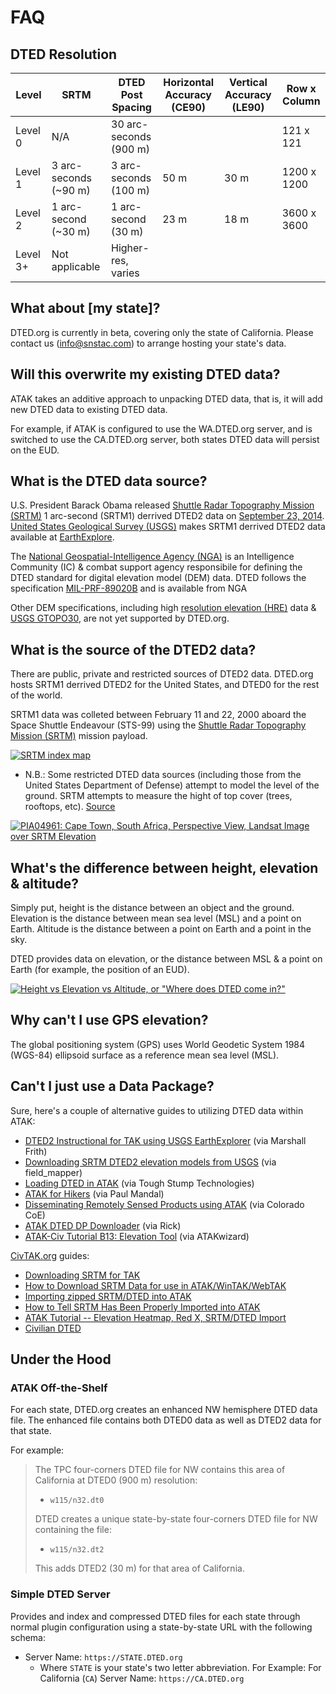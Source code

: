
# FAQ

## DTED Resolution

| Level | SRTM | DTED Post Spacing|Horizontal Accuracy (CE90)|Vertical Accuracy (LE90)|Row x Column|
|---|---|---|---|---|---|
| Level 0  | N/A                  | 30 arc-seconds (900 m) |||121 x 121|
| Level 1  | 3 arc-seconds (~90 m)| 3 arc-seconds (100 m) |50 m|30 m|1200 x 1200|
| Level 2  | 1 arc-second (~30 m) | 1 arc-second (30 m)|23 m|18 m|3600 x 3600|
| Level 3+ | Not applicable       | Higher-res, varies |||||

## What about [my state]?

DTED.org is currently in beta, covering only the state of California. Please contact us (info@snstac.com) to arrange hosting your state's data.

## Will this overwrite my existing DTED data?

ATAK takes an additive approach to unpacking DTED data, that is, it will add new DTED data to existing DTED data. 

For example, if ATAK is configured to use the WA.DTED.org server, and is switched to use the CA.DTED.org server, both states DTED data will persist on the EUD.

## What is the DTED data source?

U.S. President Barack Obama released [Shuttle Radar Topography Mission (SRTM)](https://www.usgs.gov/centers/eros/science/usgs-eros-archive-digital-elevation-shuttle-radar-topography-mission-srtm-1) 1 arc-second (SRTM1) derrived DTED2 data on [September 23, 2014](https://www.jpl.nasa.gov/news/us-releases-enhanced-shuttle-land-elevation-data/). [United States Geological Survey (USGS)](https://www.usgs.gov) makes SRTM1 derrived DTED2 data available at [EarthExplore](https://earthexplorer.usgs.gov/).

The [National Geospatial-Intelligence Agency (NGA)](https://www.nga.gov) is an Intelligence Community (IC) & combat support agency responsibile for defining the DTED standard for digital elevation model (DEM) data. DTED follows the specification [MIL-PRF-89020B](http://www.pancroma.com/downloads/MIL-PDF-89020B.pdf) and is available from NGA 

Other DEM specifications, including high [resolution elevation (HRE)](https://www.asprs.org/a/publications/proceedings/sanantonio09/Heady.pdf) data & [USGS GTOPO30](https://www.usgs.gov/centers/eros/science/usgs-eros-archive-digital-elevation-global-30-arc-second-elevation-gtopo30), are not yet supported by DTED.org.


## What is the source of the DTED2 data?

There are public, private and restricted sources of DTED2 data. DTED.org hosts SRTM1 derrived DTED2 for the United States, and DTED0 for the rest of the world.

SRTM1 data was colleted between February 11 and 22, 2000 aboard the Space Shuttle Endeavour (STS-99) using the [Shuttle Radar Topography Mission (SRTM)](https://agupubs.onlinelibrary.wiley.com/doi/full/10.1029/2005rg000183) mission payload. 

[![SRTM index map](https://dted.readthedocs.io/en/latest/media/SRTM_2-24-2016-10pct.gif)](https://dted.readthedocs.io/en/latest/media/SRTM_2-24-2016.gif)

* N.B.: Some restricted DTED data sources (including those from the United States Department of Defense) attempt to model the level of the ground. SRTM attempts to measure the hight of top cover (trees, rooftops, etc). [Source](https://www.civtak.org/elevation-data/)

[![PIA04961: Cape Town, South Africa, Perspective View, Landsat Image over SRTM Elevation](https://dted.readthedocs.io/en/latest/media/PIA04961_modest-50pct.jpg)](https://dted.readthedocs.io/en/latest/media/PIA04961_modest.jpg)

## What's the difference between height, elevation & altitude?

Simply put, height is the distance between an object and the ground. Elevation is the distance between mean sea level (MSL) and a point on Earth. Altitude is the distance between a point on Earth and a point in the sky.

DTED provides data on elevation, or the distance between MSL & a point on Earth (for example, the position of an EUD).

[![Height vs Elevation vs Altitude, or "Where does DTED come in?"](https://dted.readthedocs.io/en/latest/media/elevation-50pct.png)](https://dted.readthedocs.io/en/latest/media/elevation.png)

## Why can't I use GPS elevation?

The global positioning system (GPS) uses World Geodetic System 1984 (WGS-84) ellipsoid surface as a reference mean sea level (MSL).


## Can't I just use a Data Package?

Sure, here's a couple of alternative guides to utilizing DTED data within ATAK:

* [DTED2 Instructional for TAK using USGS EarthExplorer](https://www.youtube.com/watch?v=Z0DCMBjYwi4) (via Marshall Frith)
* [Downloading SRTM DTED2 elevation models from USGS](https://www.reddit.com/r/ATAK/comments/hjtlki/downloading_srtm_dted2_elevation_models_from_usgs/) (via field_mapper)
* [Loading DTED in ATAK](https://www.youtube.com/watch?v=1pgaGbGBZb8) (via Tough Stump Technologies)
* [ATAK for Hikers](https://paul-mandal.medium.com/atak-for-hikers-d96d5246193e) (via Paul Mandal)
* [Disseminating Remotely Sensed Products using ATAK](https://fsapps.nwcg.gov/nirops/docs/upload/11b_Redacted_ATAK_TFRSAC_Presentation.pdf) (via Colorado CoE)
* [ATAK DTED DP Downloader](https://github.com/rick51231/atak-dted-dp-downloader/) (via Rick)
* [ATAK-Civ Tutorial B13: Elevation Tool](https://www.youtube.com/watch?v=g1wwj2q7Sgo) (via ATAKwizard)

[CivTAK.org](https://www.civtak.org/) guides:

* [Downloading SRTM for TAK](https://www.civtak.org/2020/04/19/downoading-srtm-for-tak/)
* [How to Download SRTM Data for use in ATAK/WinTAK/WebTAK](https://www.youtube.com/watch?v=Hm8yk4rN86k)
* [Importing zipped SRTM/DTED into ATAK](https://www.youtube.com/watch?v=UvDtNTvqK2E)
* [How to Tell SRTM Has Been Properly Imported into ATAK](https://www.youtube.com/watch?v=H2fYRnqu-T0)
* [ATAK Tutorial -- Elevation Heatmap, Red X, SRTM/DTED Import](https://www.youtube.com/watch?v=vrBW-VGCbxo)
* [Civilian DTED](https://www.civtak.org/files/)

## Under the Hood

### ATAK Off-the-Shelf

For each state, DTED.org creates an enhanced NW hemisphere DTED data file. The enhanced file contains both DTED0 data as well as DTED2 data for that state.

For example:

> The TPC four-corners DTED file for NW contains this area of California at DTED0 (900 m) resolution:
>
> * `w115/n32.dt0`
>
> DTED creates a unique state-by-state four-corners DTED file for NW containing the file:
>
> * `w115/n32.dt2`
>
> This adds DTED2 (30 m) for that area of California.

### Simple DTED Server

Provides and index and compressed DTED files for each state through normal plugin configuration using a state-by-state URL with the following schema:

* Server Name: `https://STATE.DTED.org`
	* Where `STATE` is your state's two letter abbreviation. 
	  For Example: For California (`CA`) Server Name: `https://CA.DTED.org`

